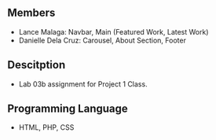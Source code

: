 ## Members
- Lance Malaga: Navbar, Main (Featured Work, Latest Work)
- Danielle Dela Cruz: Carousel, About Section, Footer

## Descitption
- Lab 03b assignment for Project 1 Class.

## Programming Language
- HTML, PHP, CSS